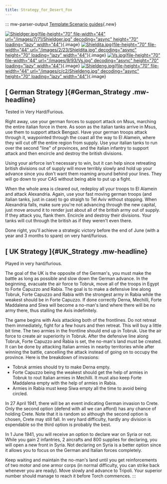 ```yaml
---
title: Strategy_for_Desert_Fox
---
```


::: mw-parser-output
[Template:Scenario
guides](/wiki/index.php?title=Template:Scenario_guides&action=edit&redlink=1 "Template:Scenario guides (page does not exist)"){.new}

[![Shieldger.jpg](/images/7/71/Shieldger.jpg){file-height="70"
file-width="44" url="/images/7/71/Shieldger.jpg" decoding="async"
height="70" loading="lazy"
width="44"}](/wiki/File:Shieldger.jpg){.image}
[![Shieldita.jpg](/images/2/23/Shieldita.jpg){file-height="70"
file-width="44" url="/images/2/23/Shieldita.jpg" decoding="async"
height="70" loading="lazy"
width="44"}](/wiki/File:Shieldita.jpg){.image}
[![Vs.jpg](/images/9/93/Vs.jpg){file-height="70" file-width="44"
url="/images/9/93/Vs.jpg" decoding="async" height="70" loading="lazy"
width="44"}](/wiki/File:Vs.jpg){.image}
[![Shieldeng.jpg](/images/c/c2/Shieldeng.jpg){file-height="70"
file-width="44" url="/images/c/c2/Shieldeng.jpg" decoding="async"
height="70" loading="lazy"
width="44"}](/wiki/File:Shieldeng.jpg){.image}

## [ German Strategy ]{#German_Strategy .mw-headline}

Tested in Very Hard/Furious.

Right away, use your german forces to support attack on Msus, marching
the entire italian force in there. As soon as the italian tanks arrive
in Msus, use them to support attack Bengazi. Have your german troops
attack through it, waypointed through the coast all the way to El
Alamein, where they will cut off the entire region from supply. Use your
italian tanks to run over the second \"line\" of provinces, and the
italian infantry to support attack and then encircle and destroy the
british divisions.

Using your airforce isn\'t necessary to win, but it can help since
retreating british divisions out of supply will move terribly slowly and
hold up your advance since you don\'t want them roaming around behind
your lines. They will go down to your CAS without being able to put up a
fight.

When the whole area is cleared out, redeploy all your troops to El
Alamein and attack Alexandria. Again, use your fast moving german troops
(and italian tanks, just in case) to go straigh to Tel Aviv without
stopping. When Alexandria falls, make sure you\'re not advancing through
the new capital, just move around it to render just about all of the
british army out of supply. If they attack you, flank them. Encircle and
destroy their divisions. Your tanks will cut through the british as if
they weren\'t even there.

Done right, you\'ll achieve a strategic victory before the end of June
(with a year and 3 months to spare) on very hard/furious.

## [ UK Strategy ]{#UK_Strategy .mw-headline}

Played in very hard/furious.

The goal of the UK is the opposite of the German\'s, you must make the
battle as long as possible and slow down the German advance. In the
beginning, evacuate the air force to Tobruk, move all of the troops in
Egypt to Forte Capuzzo and Rabia. The goal is to make a defensive line
along Tobruk, Forte Capuzzo and Rabia with the strongest army in Rabia
while the weakest should be in Forte Capuzzo. If done correctly Derna,
Mechilli, Forte Maddalena and Siwa will become a no-man\'s land where
there will be no army there, thus stalling the Axis indefinitely.

The game begins with Axis attacking both of the frontlines. Do not
retreat them immediately, fight for a few hours and then retreat. This
will buy a little bit time. The two armies in the frontline should end
up in Tobruk. Use the air force to create air superiority in Tobruk.
After the defensive line along Tobruk, Forte Capuzzo and Rabia is set,
the no-man\'s land must be created. It can be done by attacking Italian
armies in nearby territories while after winning the battle, cancelling
the attack instead of going on to occupy the province. Here is the
breakdown of invasions:

- Tobruk armies should try to make Derna empty.
- Forte Capuzzo being the weakest should get the help of armies in
  Tobruk to rout Italian armies in Mechilli. It must also keep Forte
  Maddalena empty with the help of armies in Rabia.
- Armies in Rabia must keep Siwa empty all the time to avoid being
  circled.

In 27 April 1941, there will be an event indicating German invasion to
Crete. Only the second option (defend with all we can afford) has any
chance of holding Crete. Note that it is random so although the second
option is chosen, Crete may still fall. In very hard difficulty, hardly
any division is expendable so the third option is probably the best.

In 1 June 1941, you will receive an option to declare war on Syria or
not. While you gain 2 infantries, 2 aircrafts and 800 supplies for
declaring, you will open a new front in Syria. Not declaring on Syria is
a better option since it allows you to focus on the German and Italian
forces completely.

Keep waiting and maintain the no-man\'s land until you get
reinforcements of two motor and one armor corps (in normal difficulty,
you can strike back whenever you are ready). Move slowly and advance to
Tripoli. Your superior number should manage to reach it before Torch
commences.
:::
